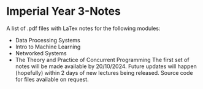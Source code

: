 # Imperial Year 3-Notes
A list of .pdf files with LaTex notes for the following modules:
- Data Processing Systems
- Intro to Machine Learning
- Networked Systems
- The Theory and Practice of Concurrent Programming
The first set of notes will be made available by 20/10/2024. Future updates will happen (hopefully) within 2 days of new lectures being released.
Source code for files available on request.
